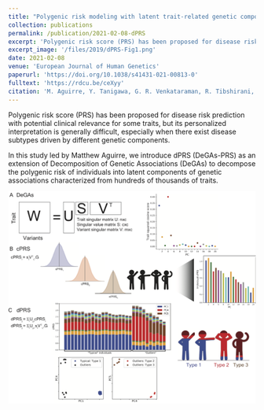 ```yaml
---
title: "Polygenic risk modeling with latent trait-related genetic components"
collection: publications
permalink: /publication/2021-02-08-dPRS
excerpt: 'Polygenic risk score (PRS) has been proposed for disease risk prediction with potential clinical relevance for some traits, but its personalized interpretation is generally difficult, especially when there exist disease subtypes driven by different genetic components. In this study led by Matthew Aguirre, we introduce dPRS (DeGAs-PRS) as an extension of Decomposition of Genetic Associations (DeGAs) to decompose the polygenic risk of individuals into latent components of genetic associations characterized from hundreds of thousands of traits.'
excerpt_image: '/files/2019/dPRS-Fig1.png'
date: 2021-02-08
venue: 'European Journal of Human Genetics'
paperurl: 'https://doi.org/10.1038/s41431-021-00813-0'
fulltext: 'https://rdcu.be/ceXyy'
citation: 'M. Aguirre, Y. Tanigawa, G. R. Venkataraman, R. Tibshirani, T. Hastie, M. A. Rivas, Polygenic risk modeling with latent trait-related genetic components. Eur J Hum Genet. 29(7), 1071-1081 (2021).'
---
```

<!-- ispublishedpreprint: "True" -->

Polygenic risk score (PRS) has been proposed for disease risk prediction with potential clinical relevance for some traits, but its personalized interpretation is generally difficult, especially when there exist disease subtypes driven by different genetic components.

In this study led by Matthew Aguirre, we introduce dPRS (DeGAs-PRS) as an extension of Decomposition of Genetic Associations (DeGAs) to decompose the polygenic risk of individuals into latent components of genetic associations characterized from hundreds of thousands of traits.

![dPRS figure 1](/files/2019/dPRS-Fig1.png)
